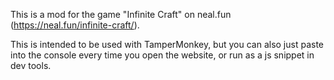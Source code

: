 This is a mod for the game "Infinite Craft" on neal.fun (https://neal.fun/infinite-craft/).

This is intended to be used with TamperMonkey, but you can also just paste into the console every time you open the website, or run as a js snippet in dev tools.

